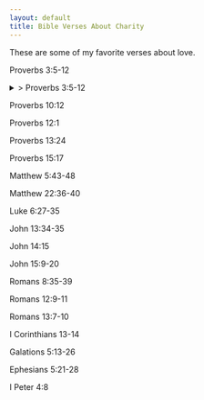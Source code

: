 ```yaml
---
layout: default
title: Bible Verses About Charity
---
```


These are some of my favorite verses about love.

Proverbs 3:5-12

<details>
  <summary>> Proverbs 3:5-12</summary>
  whatever
</details>

Proverbs 10:12

Proverbs 12:1

Proverbs 13:24

Proverbs 15:17

Matthew 5:43-48

Matthew 22:36-40

Luke 6:27-35

John 13:34-35

John 14:15

John 15:9-20

Romans 8:35-39

Romans 12:9-11

Romans 13:7-10

I Corinthians 13-14

Galations 5:13-26

Ephesians 5:21-28

I Peter 4:8

